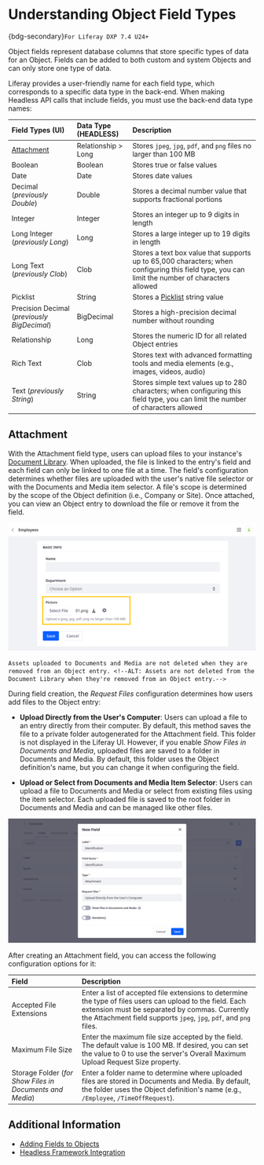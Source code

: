 # Understanding Object Field Types

{bdg-secondary}`For Liferay DXP 7.4 U24+`

Object fields represent database columns that store specific types of data for an Object. Fields can be added to both custom and system Objects and can only store one type of data.

Liferay provides a user-friendly name for each field type, which corresponds to a specific data type in the back-end. When making Headless API calls that include fields, you must use the back-end data type names:

| Field Types (UI) | Data Type (HEADLESS) | Description |
| :--- | :--- | :--- |
| [Attachment](#attachment) | Relationship > Long | Stores `jpeg`, `jpg`, `pdf`, and `png` files no larger than 100 MB |
| Boolean | Boolean | Stores true or false values |
| Date | Date | Stores date values |
| Decimal (*previously Double*) | Double | Stores a decimal number value that supports fractional portions |
| Integer | Integer | Stores an integer up to 9 digits in length |
| Long Integer (*previously Long*) | Long | Stores a large integer up to 19 digits in length |
| Long Text (*previously Clob*) | Clob | Stores a text box value that supports up to 65,000 characters; when configuring this field type, you can limit the number of characters allowed |
| Picklist | String | Stores a [Picklist](./picklists.md) string value |
| Precision Decimal (*previously BigDecimal*) | BigDecimal | Stores a high-precision decimal number without rounding |
| Relationship | Long | Stores the numeric ID for all related Object entries |
| Rich Text | Clob | Stores text with advanced formatting tools and media elements (e.g., images, videos, audio) |
| Text (*previously String*) | String | Stores simple text values up to 280 characters; when configuring this field type, you can limit the number of characters allowed |

## Attachment

With the Attachment field type, users can upload files to your instance's [Document Library](../../system-administration/file-storage.md). When uploaded, the file is linked to the entry's field and each field can only be linked to one file at a time. The field's configuration determines whether files are uploaded with the user's native file selector or with the Documents and Media item selector. A file's scope is determined by the scope of the Object definition (i.e., Company or Site). Once attached, you can view an Object entry to download the file or remove it from the field.

![Attach files to Object entries.](./understanding-object-field-types/images/01.png)

```{important}
Assets uploaded to Documents and Media are not deleted when they are removed from an Object entry. <!--ALT: Assets are not deleted from the Document Library when they're removed from an Object entry.-->
```

During field creation, the *Request Files* configuration determines how users add files to the Object entry:

* **Upload Directly from the User's Computer**: Users can upload a file to an entry directly from their computer. By default, this method saves the file to a private folder autogenerated for the Attachment field. This folder is not displayed in the Liferay UI. However, if you enable *Show Files in Documents and Media*, uploaded files are saved to a folder in Documents and Media. By default, this folder uses the Object definition's name, but you can change it when configuring the field.

* **Upload or Select from Documents and Media Item Selector**: Users can upload a file to Documents and Media or select from existing files using the item selector. Each uploaded file is saved to the root folder in Documents and Media and can be managed like other files.

![The Request Files field determines how users add files to the Object entry.](./understanding-object-field-types/images/02.png)

After creating an Attachment field, you can access the following configuration options for it:

| Field | Description |
| :--- | :--- |
| Accepted File Extensions | Enter a list of accepted file extensions to determine the type of files users can upload to the field. Each extension must be separated by commas. Currently the Attachment field supports `jpeg`, `jpg`, `pdf`, and `png` files. |
| Maximum File Size | Enter the maximum file size accepted by the field. The default value is 100 MB. If desired, you can set the value to 0 to use the server's Overall Maximum Upload Request Size property. |
| Storage Folder (*for Show Files in Documents and Media*) | Enter a folder name to determine where uploaded files are stored in Documents and Media. By default, the folder uses the Object definition's name (e.g., `/Employee`, `/TimeOffRequest`). |

<!-- 
## Text Fields

### Text

### Long Text

### Rich Text

Use this field type to create rich text compositions that include images, links, and other elements.

## Picklist

## Numeric Fields 

### Integer

### Long Integer

### Decimal

### Precision Decimal

## Relationship Fields
-->

## Additional Information

* [Adding Fields to Objects](./creating-and-managing-objects/adding-fields-to-objects.md)
* [Headless Framework Integration](./understanding-object-integrations/headless-framework-integration.md)
